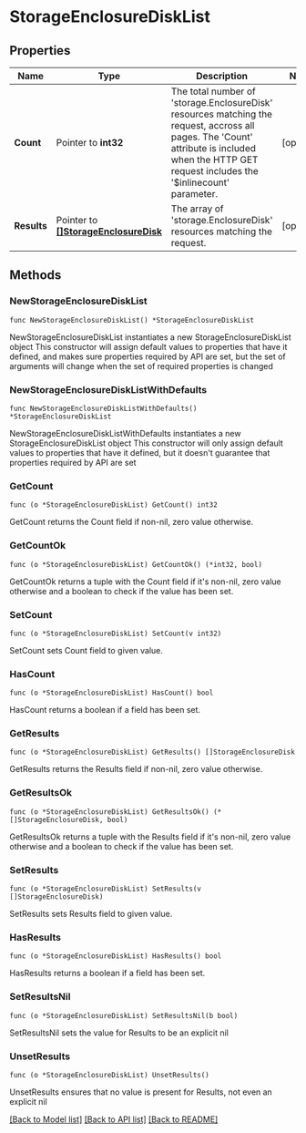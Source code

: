 # StorageEnclosureDiskList

## Properties

Name | Type | Description | Notes
------------ | ------------- | ------------- | -------------
**Count** | Pointer to **int32** | The total number of &#39;storage.EnclosureDisk&#39; resources matching the request, accross all pages. The &#39;Count&#39; attribute is included when the HTTP GET request includes the &#39;$inlinecount&#39; parameter. | [optional] 
**Results** | Pointer to [**[]StorageEnclosureDisk**](storage.EnclosureDisk.md) | The array of &#39;storage.EnclosureDisk&#39; resources matching the request. | [optional] 

## Methods

### NewStorageEnclosureDiskList

`func NewStorageEnclosureDiskList() *StorageEnclosureDiskList`

NewStorageEnclosureDiskList instantiates a new StorageEnclosureDiskList object
This constructor will assign default values to properties that have it defined,
and makes sure properties required by API are set, but the set of arguments
will change when the set of required properties is changed

### NewStorageEnclosureDiskListWithDefaults

`func NewStorageEnclosureDiskListWithDefaults() *StorageEnclosureDiskList`

NewStorageEnclosureDiskListWithDefaults instantiates a new StorageEnclosureDiskList object
This constructor will only assign default values to properties that have it defined,
but it doesn't guarantee that properties required by API are set

### GetCount

`func (o *StorageEnclosureDiskList) GetCount() int32`

GetCount returns the Count field if non-nil, zero value otherwise.

### GetCountOk

`func (o *StorageEnclosureDiskList) GetCountOk() (*int32, bool)`

GetCountOk returns a tuple with the Count field if it's non-nil, zero value otherwise
and a boolean to check if the value has been set.

### SetCount

`func (o *StorageEnclosureDiskList) SetCount(v int32)`

SetCount sets Count field to given value.

### HasCount

`func (o *StorageEnclosureDiskList) HasCount() bool`

HasCount returns a boolean if a field has been set.

### GetResults

`func (o *StorageEnclosureDiskList) GetResults() []StorageEnclosureDisk`

GetResults returns the Results field if non-nil, zero value otherwise.

### GetResultsOk

`func (o *StorageEnclosureDiskList) GetResultsOk() (*[]StorageEnclosureDisk, bool)`

GetResultsOk returns a tuple with the Results field if it's non-nil, zero value otherwise
and a boolean to check if the value has been set.

### SetResults

`func (o *StorageEnclosureDiskList) SetResults(v []StorageEnclosureDisk)`

SetResults sets Results field to given value.

### HasResults

`func (o *StorageEnclosureDiskList) HasResults() bool`

HasResults returns a boolean if a field has been set.

### SetResultsNil

`func (o *StorageEnclosureDiskList) SetResultsNil(b bool)`

 SetResultsNil sets the value for Results to be an explicit nil

### UnsetResults
`func (o *StorageEnclosureDiskList) UnsetResults()`

UnsetResults ensures that no value is present for Results, not even an explicit nil

[[Back to Model list]](../README.md#documentation-for-models) [[Back to API list]](../README.md#documentation-for-api-endpoints) [[Back to README]](../README.md)


